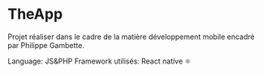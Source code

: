 # TheApp
Projet réaliser dans le cadre de la matière développement mobile encadré par Philippe Gambette.

Language: JS&PHP
Framework utilisés: React native ⚛️

